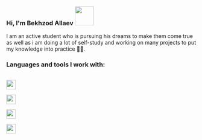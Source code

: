 ### Hi, I'm Bekhzod Allaev <img src="https://media3.giphy.com/media/gM5qFksULw54NMWyry/giphy.gif?cid=ecf05e47z7jje69ntu2t5x3ntdmrhcv385nm8ietdr54u36f&rid=giphy.gif&ct=s" width="50px"> 
 I am  an active student who is pursuing his dreams to make them come true as well as i am doing a lot of self-study and working on many projects to put my knowledge into practice 🙂🙂.<br>
 ### Languages and tools I work with: 
 
 <code> <img src="https://banner2.cleanpng.com/20180802/tpl/kisspng-logo-html5-brand-clip-art-%E6%9D%89-%E5%B1%B1-%E8%89%AF-%E9%9B%84-5b62be01b565d5.334247781533197825743.jpg" width="25px" > </code>
  <code> <img src="https://cdn.freebiesupply.com/logos/large/2x/css3-logo-png-transparent.png" width="25px" > </code>
   <code> <img src="https://www.freepnglogos.com/uploads/javascript-png/javascript-logo-transparent-logo-javascript-images-3.png" width="25px" > </code>
    <code> <img src="https://cdn4.iconfinder.com/data/icons/logos-3/600/React.js_logo-512.png" width="25px" > </code>
 

